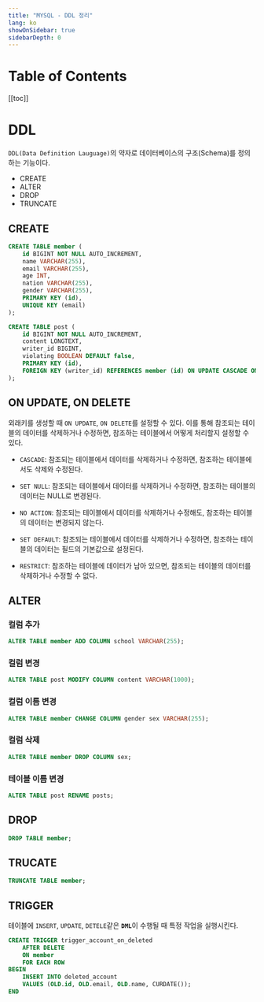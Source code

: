 ```yaml
---
title: "MYSQL - DDL 정리"
lang: ko
showOnSidebar: true
sidebarDepth: 0
---
```

# Table of Contents
[[toc]]

# DDL
`DDL(Data Definition Lauguage)`의 약자로 데이터베이스의 구조(Schema)를 정의하는 기능이다. 
- CREATE
- ALTER
- DROP
- TRUNCATE


## CREATE
``` sql
CREATE TABLE member (
    id BIGINT NOT NULL AUTO_INCREMENT,
    name VARCHAR(255),
    email VARCHAR(255),
    age INT,
    nation VARCHAR(255),
    gender VARCHAR(255),
    PRIMARY KEY (id),
    UNIQUE KEY (email)
);
```

``` sql
CREATE TABLE post (
    id BIGINT NOT NULL AUTO_INCREMENT,
    content LONGTEXT,
    writer_id BIGINT,
	violating BOOLEAN DEFAULT false,
    PRIMARY KEY (id),
    FOREIGN KEY (writer_id) REFERENCES member (id) ON UPDATE CASCADE ON DELETE SET NULL
);
```

## ON UPDATE, ON DELETE
외래키를 생성할 때 `ON UPDATE`, `ON DELETE`를 설정할 수 있다. 이를 통해 참조되는 테이블의 데이터를 삭제하거나 수정하면, 참조하는 테이블에서 어떻게 처리할지 설정할 수 있다.

- `CASCADE`: 참조되는 테이블에서 데이터를 삭제하거나 수정하면, 참조하는 테이블에서도 삭제와 수정된다.

- `SET NULL`: 참조되는 테이블에서 데이터를 삭제하거나 수정하면, 참조하는 테이블의 데이터는 NULL로 변경된다.

- `NO ACTION`: 참조되는 테이블에서 데이터를 삭제하거나 수정해도, 참조하는 테이블의 데이터는 변경되지 않는다.

- `SET DEFAULT`: 참조되는 테이블에서 데이터를 삭제하거나 수정하면, 참조하는 테이블의 데이터는 필드의 기본값으로 설정된다.

- `RESTRICT`: 참조하는 테이블에 데이터가 남아 있으면, 참조되는 테이블의 데이터를 삭제하거나 수정할 수 없다.


## ALTER
### 컬럼 추가
``` sql
ALTER TABLE member ADD COLUMN school VARCHAR(255);
```
### 컬럼 변경
``` sql
ALTER TABLE post MODIFY COLUMN content VARCHAR(1000);
```
### 컬럼 이름 변경
``` sql
ALTER TABLE member CHANGE COLUMN gender sex VARCHAR(255);
```
### 컬럼 삭제
``` sql
ALTER TABLE member DROP COLUMN sex;
```
### 테이블 이름 변경
``` sql
ALTER TABLE post RENAME posts;
```

## DROP
``` sql
DROP TABLE member;
```

## TRUCATE
``` sql
TRUNCATE TABLE member;
```

## TRIGGER
테이블에 `INSERT`, `UPDATE`, `DETELE`같은 <b>`DML`</b>이 수행될 때 특정 작업을 실행시킨다.
``` SQL
CREATE TRIGGER trigger_account_on_deleted
    AFTER DELETE
    ON member
    FOR EACH ROW
BEGIN
    INSERT INTO deleted_account
    VALUES (OLD.id, OLD.email, OLD.name, CURDATE());
END
```
